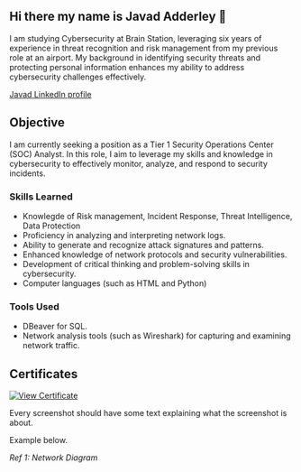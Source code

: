 ## Hi there my name is Javad Adderley 👋
I am studying Cybersecurity at Brain Station, leveraging six years of experience in threat recognition and risk management from my previous role at an airport. My background in identifying security threats and protecting personal information enhances my ability to address cybersecurity challenges effectively.

 <a href="https://www.linkedin.com/in/javad-adderley-086b74271/" target="_blank">Javad LinkedIn profile</a>
## Objective

I am currently seeking a position as a Tier 1 Security Operations Center (SOC) Analyst. In this role, I aim to leverage my skills and knowledge in cybersecurity to effectively monitor, analyze, and respond to security incidents.

### Skills Learned

- Knowlegde of Risk management, Incident Response, Threat Intelligence, Data Protection
- Proficiency in analyzing and interpreting network logs.
- Ability to generate and recognize attack signatures and patterns.
- Enhanced knowledge of network protocols and security vulnerabilities.
- Development of critical thinking and problem-solving skills in cybersecurity.
- Computer languages (such as HTML and Python)

### Tools Used

- DBeaver for SQL.
- Network analysis tools (such as Wireshark) for capturing and examining network traffic.
  
## Certificates
[![View Certificate](https://img.shields.io/badge/View%20Certificate-Cyber%20Security-blue)](./mnt/data/Javad%20Cyber%20Security%20Certificate.pdf)


Every screenshot should have some text explaining what the screenshot is about.

Example below.

*Ref 1: Network Diagram*
